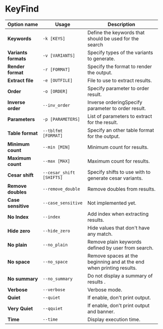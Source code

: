 # KeyFind

| Option name          | Usage                    | Description                                                          |
| -------------------- | ------------------------ | -------------------------------------------------------------------- |
| **Keywords**         | `-k [KEYS]`              | Define the keywords that should be used for the search               |
| **Variants formats** | `-v [VARIANTS]`          | Specify types of the variants to generate.                           |
| **Render format**    | `-r [FORMAT]`            | Specify the format to render the output.                             |
| **Extract file**     | `-e [OUTFILE]`           | File to use to extract results.                                      |
| **Order**            | `-o [ORDER]`             | Specify parameter to order result.                                   |
| **Inverse order**    | `--inv_order`            | Inverse orderingSpecify parameter to order result.                   |
| **Parameters**       | `-p [PARAMETERS]`        | List of parameters to extract for the result.                        |
| **Table format**     | `--tblfmt [FORMAT]`      | Specify an other table format for the output.                        |
| **Minimum count**    | `--min [MIN]`            | Minimum count for results.                                           |
| **Maximum count**    | `--max [MAX]`            | Maximum count for results.                                           |
| **Cesar shift**      | `--cesar_shift [SHIFTS]` | Specify shifts to use with to generate cesar variants.               |
| **Remove doubles**   | `--remove_double`        | Remove doubles from results.                                         |
| **Case sensitive**   | `--case_sensitive`       | Not implemented yet.                                                 |
| **No Index**         | `--index`                | Add index when extracting results.                                   |
| **Hide zero**        | `--hide_zero`            | Hide values that don't have any match.                               |
| **No plain**         | `--no_plain`             | Remove plain keywords defined by user from search.                   |
| **No space**         | `--no_space`             | Remove spaces at the beginning and at the end when printing results. |
| **No summary**       | `--no_summary`           | Do not display a summary of results .                                |
| **Verbose**          | `--verbose`              | Verbose mode.                                                        |
| **Quiet**            | `--quiet`                | If enable, don't print output.                                       |
| **Very Quiet**       | `--qquiet`               | If enable, don't print output and banner.                            |
| **Time**             | `--time`                 | Display execution time.                                              |